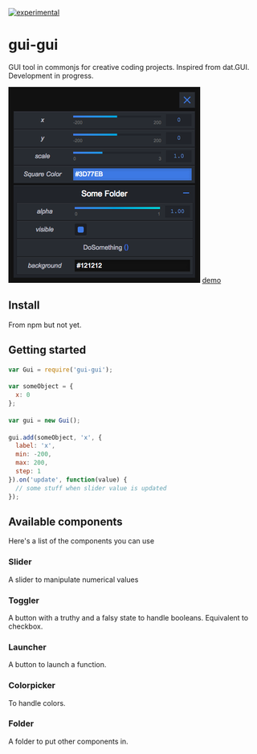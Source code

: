 [![experimental](http://badges.github.io/stability-badges/dist/experimental.svg)](http://github.com/badges/stability-badges)

# gui-gui

GUI tool in commonjs for creative coding projects. 
Inspired from dat.GUI.
Development in progress.

![Snapshot](example/snapshot.png)
[demo](https://superguigui.github.io/gui-gui)

## Install
From npm but not yet.

## Getting started
```javascript
var Gui = require('gui-gui');

var someObject = {
  x: 0
};

var gui = new Gui();

gui.add(someObject, 'x', {
  label: 'x', 
  min: -200, 
  max: 200, 
  step: 1
}).on('update', function(value) {
  // some stuff when slider value is updated
});
```

## Available components
Here's a list of the components you can use 

### Slider
A slider to manipulate numerical values

### Toggler
A button with a truthy and a falsy state to handle booleans. Equivalent to checkbox.

### Launcher
A button to launch a function.

### Colorpicker
To handle colors.

### Folder
A folder to put other components in.